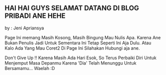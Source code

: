 ## HAI HAI GUYS SELAMAT DATANG DI BLOG PRIBADI ANE HEHE

by : <bold>Jeni Apriansya</bold>

Page Ini memang Masih Kosong, Masih Bingung Mau Nulis Apa.
Karena Ane Bukan Penulis Jadi Untuk Sementara Ini Tetap Seperti Ini Aja Dulu.
Atau Kalo Ada Yang Mau Coret2 Di Page Ini Silahakan Hubungi aja ane.


Don't Give Up !!
Karena Masih Ada Hari Esok, So Terus Perbaiki Diri Untuk Menjemput Masa Depanmu
Karena 'Dia' Telah Menunggu Untuk Bersamamu... Waelah :D 







```


